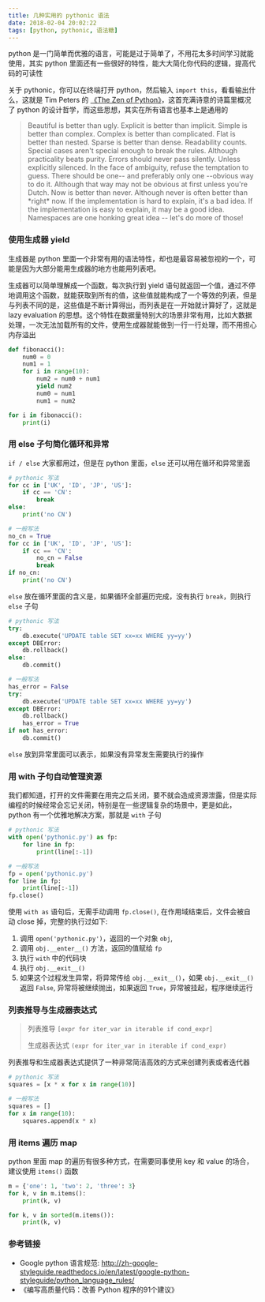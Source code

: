 ```yaml
---
title: 几种实用的 pythonic 语法
date: 2018-02-04 20:02:22
tags: [python, pythonic, 语法糖]
---
```


python 是一门简单而优雅的语言，可能是过于简单了，不用花太多时间学习就能使用，其实 python 里面还有一些很好的特性，能大大简化你代码的逻辑，提高代码的可读性

关于 pythonic，你可以在终端打开 python，然后输入 `import this`，看看输出什么，这就是 Tim Peters 的 [《The Zen of Python》](https://www.python.org/dev/peps/pep-0020/)，这首充满诗意的诗篇里概况了 python 的设计哲学，而这些思想，其实在所有语言也基本上是通用的

> Beautiful is better than ugly.
> Explicit is better than implicit.
> Simple is better than complex.
> Complex is better than complicated.
> Flat is better than nested.
> Sparse is better than dense.
> Readability counts.
> Special cases aren't special enough to break the rules.
> Although practicality beats purity.
> Errors should never pass silently.
> Unless explicitly silenced.
> In the face of ambiguity, refuse the temptation to guess.
> There should be one-- and preferably only one --obvious way to do it.
> Although that way may not be obvious at first unless you're Dutch.
> Now is better than never.
> Although never is often better than \*right\* now.
> If the implementation is hard to explain, it's a bad idea.
> If the implementation is easy to explain, it may be a good idea.
> Namespaces are one honking great idea -- let's do more of those!

### 使用生成器 yield

生成器是 python 里面一个非常有用的语法特性，却也是最容易被忽视的一个，可能是因为大部分能用生成器的地方也能用列表吧。

生成器可以简单理解成一个函数，每次执行到 yield 语句就返回一个值，通过不停地调用这个函数，就能获取到所有的值，这些值就能构成了一个等效的列表，但是与列表不同的是，这些值是不断计算得出，而列表是在一开始就计算好了，这就是 lazy evaluation 的思想。这个特性在数据量特别大的场景非常有用，比如大数据处理，一次无法加载所有的文件，使用生成器就能做到一行一行处理，而不用担心内存溢出

``` python
def fibonacci():
    num0 = 0
    num1 = 1
    for i in range(10):
        num2 = num0 + num1
        yield num2
        num0 = num1
        num1 = num2

for i in fibonacci():
    print(i)
```

### 用 else 子句简化循环和异常

`if / else` 大家都用过，但是在 python 里面，`else` 还可以用在循环和异常里面

``` python
# pythonic 写法
for cc in ['UK', 'ID', 'JP', 'US']:
    if cc == 'CN':
        break
else:
    print('no CN')

# 一般写法
no_cn = True
for cc in ['UK', 'ID', 'JP', 'US']:
    if cc == 'CN':
        no_cn = False
        break
if no_cn:
    print('no CN')
```

`else` 放在循环里面的含义是，如果循环全部遍历完成，没有执行 `break`，则执行 `else` 子句

``` python
# pythonic 写法
try:
    db.execute('UPDATE table SET xx=xx WHERE yy=yy')
except DBError:
    db.rollback()
else:
    db.commit()

# 一般写法
has_error = False
try:
    db.execute('UPDATE table SET xx=xx WHERE yy=yy')
except DBError:
    db.rollback()
    has_error = True
if not has_error:
    db.commit()
```

`else` 放到异常里面可以表示，如果没有异常发生需要执行的操作

### 用 with 子句自动管理资源

我们都知道，打开的文件需要在用完之后关闭，要不就会造成资源泄露，但是实际编程的时候经常会忘记关闭，特别是在一些逻辑复杂的场景中，更是如此，python 有一个优雅地解决方案，那就是 `with` 子句

``` python
# pythonic 写法
with open('pythonic.py') as fp:
    for line in fp:
        print(line[:-1])

# 一般写法
fp = open('pythonic.py')
for line in fp:
    print(line[:-1])
fp.close()
```

使用 `with as` 语句后，无需手动调用 `fp.close()`, 在作用域结束后，文件会被自动 close 掉，完整的执行过如下:

1. 调用 `open('pythonic.py')`，返回的一个对象 `obj`,
2. 调用 `obj.__enter__()` 方法，返回的值赋给 `fp`
3. 执行 `with` 中的代码块
4. 执行 `obj.__exit__()`
5. 如果这个过程发生异常，将异常传给 `obj.__exit__()`，如果 `obj.__exit__()` 返回 `False`, 异常将被继续抛出，如果返回 `True`，异常被挂起，程序继续运行

### 列表推导与生成器表达式

> 列表推导
> `[expr for iter_var in iterable if cond_expr]`
>
> 生成器表达式
> `(expr for iter_var in iterable if cond_expr)`

列表推导和生成器表达式提供了一种非常简洁高效的方式来创建列表或者迭代器

``` python
# pythonic 写法
squares = [x * x for x in range(10)]

# 一般写法
squares = []
for x in range(10):
    squares.append(x * x)
```

### 用 items 遍历 map

python 里面 map 的遍历有很多种方式，在需要同事使用 key 和 value 的场合，建议使用 `items()` 函数

``` python
m = {'one': 1, 'two': 2, 'three': 3}
for k, v in m.items():
    print(k, v)

for k, v in sorted(m.items()):
    print(k, v)
```

### 参考链接

- Google python 语言规范: <http://zh-google-styleguide.readthedocs.io/en/latest/google-python-styleguide/python_language_rules/>
- 《编写高质量代码：改善 Python 程序的91个建议》
